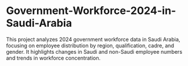 # Government-Workforce-2024-in-Saudi-Arabia
 This project analyzes 2024 government workforce data in Saudi Arabia, focusing on employee distribution by region, qualification, cadre, and gender. It highlights changes in Saudi and non-Saudi employee numbers and trends in workforce concentration.
